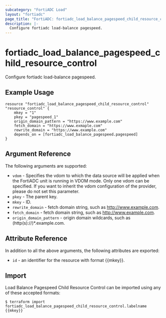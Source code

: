 ```yaml
---
subcategory: "FortiADC Load"
layout: "fortiadc"
page_title: "FortiADC: fortiadc_load_balance_pagespeed_child_resource_control"
description: |-
  Configure fortiadc load-balance pagespeed.
---
```


# fortiadc_load_balance_pagespeed_child_resource_control
Configure fortiadc load-balance pagespeed.

## Example Usage
```hcl
resource "fortiadc_load_balance_pagespeed_child_resource_control" "resource_control" {
	mkey = "1"
	pkey = "pagespeed_1"
	origin_domain_pattern = "https://www.example.com"
	fetch_domain = "https://www.exmaple.com"
	rewrite_domain = "https://www.example.com"
	depends_on = [fortiadc_load_balance_pagespeed.pagespeed]
}

```

## Argument Reference

The following arguments are supported:

* `vdom` - Specifies the vdom to which the data source will be applied when the FortiADC unit is running in VDOM mode. Only one vdom can be specified. If you want to inherit the vdom configuration of the provider, please do not set this parameter.
* `pkey` - The parent key.
* `mkey` - ID.
* `rewrite_domain` - fetch domain string, such as http://www.example.com. 
* `fetch_domain` - fetch domain string, such as http://www.example.com. 
* `origin_domain_pattern` - origin domain wildcards, such as (http(s)://)*.example.com. 

## Attribute Reference

In addition to all the above arguments, the following attributes are exported:
* `id` - an identifier for the resource with format {{mkey}}.

## Import
 Load Balance Pagespeed Child Resource Control can be imported using any of these accepted formats:
```
$ terraform import fortiadc_load_balance_pagespeed_child_resource_control.labelname {{mkey}}
```
